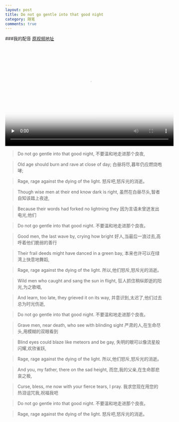 ```yaml
---
layout: post
title: Do not go gentle into that good night
category: 随笔
comments: true
---
```


###我的配音 [原视频地址](http://video.qupeiyin.cn/index.php?m=home&c=show&a=share&id=1199991)

<video id="video" controls="controls" width="540" height="320" preload="none" poster="http://7u2nh5.com2.z0.glb.qiniucdn.com/2015-04-15/552ddc7c78676.jpg">
	<source id="mp4" src="http://cdn.qupeiyin.cn/2015-04-16/1429198270212321313.mp4" type="video/mp4">
	<p>Your user agent does not support the HTML5 Video element.</p>
</video>

>Do not go gentle into that good night, 
不要温和地走进那个良夜, 

>Old age should burn and rave at close of day; 
白昼将尽,暮年仍应燃烧咆哮; 

>Rage, rage against the dying of the light. 
怒斥吧,怒斥光的消逝。 

>Though wise men at their end know dark is right, 
虽然在白昼尽头,智者自知该踏上夜途, 

>Because their words had forked no lightning they 
因为言语未曾迸发出电光,他们

>Do not go gentle into that good night. 
不要温和地走进那个良夜。

>Good men, the last wave by, crying how bright
好人,当最后一浪过去,高呼着他们脆弱的善行 

>Their frail deeds might have danced in a green bay,
本来也许可以在绿湾上快意地舞蹈, 

>Rage, rage against the dying of the light. 
所以,他们怒斥,怒斥光的消逝。

>Wild men who caught and sang the sun in flight, 
狂人抓住稍纵即逝的阳光,为之歌唱, 

>And learn, too late, they grieved it on its way, 
并意识到,太迟了,他们过去总为时光伤逝, 

>Do not go gentle into that good night.
不要温和地走进那个良夜。 　　 

>Grave men, near death, who see with blinding sight
严肃的人,在生命尽头,用模糊的双眼看到

>Blind eyes could blaze like meteors and be gay,
失明的眼可以像流星般闪耀,欢欣雀跃,

>Rage, rage against the dying of the light. 
所以,他们怒斥,怒斥光的消逝。　　 

>And you, my father, there on the sad height,
而您,我的父亲,在生命那悲哀之极, 

>Curse, bless, me now with your fierce tears, I pray.
我求您现在用您的热泪诅咒我,祝福我吧 

>Do not go gentle into that good night. 
不要温和地走进那个良夜。 

>Rage, rage against the dying of the light. 
怒斥吧,怒斥光的消逝。
